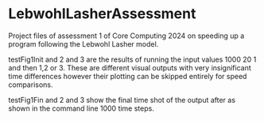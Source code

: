 # LebwohlLasherAssessment

Project files of assessment 1 of Core Computing 2024 on speeding up a program following the Lebwohl Lasher model.

testFig1Init and 2 and 3 are the results of running the input values 1000 20 1 and then 1,2 or 3. These are different visual outputs with very insignificant time differences however their plotting can be skipped entirely for speed comparisons.

testFig1Fin and 2 and 3 show the final time shot of the output after as shown in the command line 1000 time steps. 




